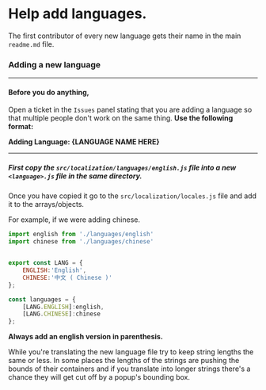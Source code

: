# Help add languages.

The first contributor of every new language gets their name in the main `readme.md` file.


### Adding a new language

-----------

#### Before you do anything, 
Open a ticket in the `Issues` panel stating that you are adding a language so that multiple people don't work on the same thing. 
**Use the following format:**

**Adding Language: {LANGUAGE NAME HERE}**

---------


##### First copy the `src/localization/languages/english.js` file into a new `<language>.js` file in the same directory.
Once you have copied it go to the `src/localization/locales.js` file and add it to the arrays/objects.

For example, if we were adding chinese.
```js
import english from './languages/english'
import chinese from './languages/chinese'


export const LANG = {
    ENGLISH:'English',
    CHINESE:'中文 ( Chinese )'
};

const languages = {
    [LANG.ENGLISH]:english,
    [LANG.CHINESE]:chinese
};
```

**Always add an english version in parenthesis.**

While you're translating the new language file try to keep string lengths the same or less. In some places the lengths of the strings are pushing the bounds of their containers and if you translate into longer strings there's a chance they will get cut off by a popup's bounding box.


